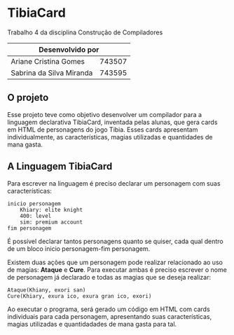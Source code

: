 # TibiaCard

Trabalho 4 da disciplina Construção de Compiladores

<table>
  <thead>
    <tr>
      <th colspan='2'>Desenvolvido por</th>
    </tr>
  </thead>
    <tr>
      <td>Ariane Cristina Gomes</td>
      <td>743507</td>
    </tr>
    <tr>
      <td>Sabrina da Silva Miranda</td>
      <td>743595</td>
    </tr>
</table>


## O projeto
Esse projeto teve como objetivo desenvolver um compilador para a linguagem declarativa TibiaCard, inventada pelas alunas, que gera cards em HTML de personagens do jogo Tibia. 
Esses cards apresentam individualmente, as características, magias utilizadas e quantidades de mana gasta.

## A Linguagem TibiaCard
Para escrever na linguagem é preciso declarar um personagem com suas características:
```
inicio personagem
	Khiary: elite knight
	400: level
	sim: premium account
fim personagem
```

É possível declarar tantos personagens quanto se quiser, cada qual dentro de um bloco inicio personagem-fim personagem.

Existem duas ações que um personagem pode realizar relacionado ao uso de magias: **Ataque** e **Cure**. Para executar ambas é preciso escrever o nome de personagem já declarado e todas as magias que se deseja realizar:
```
Ataque(Khiany, exori san)
Cure(Khiary, exura ico, exura gran ico, exori)
```
Ao executar o programa, será gerado um código em HTML com cards individuais para cada personagem, apresentando suas características, magias utilizadas e quantidadades de mana gasta para tal.
